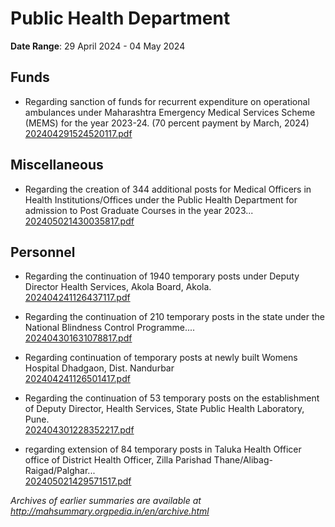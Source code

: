 # Public Health Department

**Date Range**: 29 April 2024 - 04 May 2024


## Funds
- Regarding sanction of funds for recurrent expenditure on operational ambulances under Maharashtra Emergency Medical Services Scheme (MEMS) for the year 2023-24. (70 percent payment by March, 2024)\
  [202404291524520117.pdf](https://gr.maharashtra.gov.in/Site/Upload/Government%20Resolutions/English/202404291524520117.pdf)

## Miscellaneous
- Regarding the creation of 344 additional posts for Medical Officers in Health Institutions/Offices under the Public Health Department for admission to Post Graduate Courses in the year 2023...\
  [202405021430035817.pdf](https://gr.maharashtra.gov.in/Site/Upload/Government%20Resolutions/English/202405021430035817.pdf)

## Personnel
- Regarding the continuation of 1940 temporary posts under Deputy Director Health Services, Akola Board, Akola.\
  [202404241126437117.pdf](https://gr.maharashtra.gov.in/Site/Upload/Government%20Resolutions/English/202404241126437117.pdf)

- Regarding the continuation of 210 temporary posts in the state under the National Blindness Control Programme....\
  [202404301631078817.pdf](https://gr.maharashtra.gov.in/Site/Upload/Government%20Resolutions/English/202404301631078817.pdf)

- Regarding continuation of temporary posts at newly built Womens Hospital Dhadgaon, Dist. Nandurbar\
  [202404241126501417.pdf](https://gr.maharashtra.gov.in/Site/Upload/Government%20Resolutions/English/202404241126501417.pdf)

- Regarding the continuation of 53 temporary posts on the establishment of Deputy Director, Health Services, State Public Health Laboratory, Pune.\
  [202404301228352217.pdf](https://gr.maharashtra.gov.in/Site/Upload/Government%20Resolutions/English/202404301228352217.pdf)

- regarding extension of 84 temporary posts in Taluka Health Officer office of District Health Officer, Zilla Parishad Thane/Alibag-Raigad/Palghar...\
  [202405021429571517.pdf](https://gr.maharashtra.gov.in/Site/Upload/Government%20Resolutions/English/202405021429571517.pdf)


*Archives of earlier summaries are available at http://mahsummary.orgpedia.in/en/archive.html*